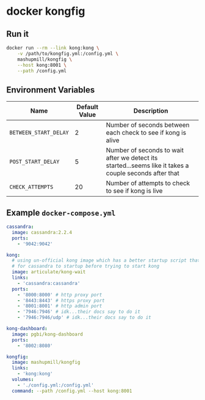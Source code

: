 # docker kongfig

## Run it

```bash
docker run --rm --link kong:kong \
	-v /path/to/kongfig.yml:/config.yml \
	mashupmill/kongfig \
	--host kong:8001 \
	--path /config.yml
```

## Environment Variables

| Name | Default Value | Description |
| ---- | ------------- | ----------- |
| `BETWEEN_START_DELAY` | 2 | Number of seconds between each check to see if kong is alive |
| `POST_START_DELAY` | 5 | Number of seconds to wait after we detect its started...seems like it takes a couple seconds after that |
| `CHECK_ATTEMPTS` | 20 | Number of attempts to check to see if kong is live |


## Example `docker-compose.yml`

```yml
cassandra:
  image: cassandra:2.2.4
  ports:
    - '9042:9042'

kong:
  # using un-official kong image which has a better startup script that waits
  # for cassandra to startup before trying to start kong
  image: articulate/kong-wait
  links:
    - 'cassandra:cassandra'
  ports:
    - '8000:8000' # http proxy port
    - '8443:8443' # https proxy port
    - '8001:8001' # http admin port
    - '7946:7946' # idk...their docs say to do it
    - '7946:7946/udp' # idk...their docs say to do it

kong-dashboard:
  image: pgbi/kong-dashboard
  ports:
    - '8002:8080'

kongfig:
  image: mashupmill/kongfig
  links:
    - 'kong:kong'
  volumes:
    - './config.yml:/config.yml'
  command: --path /config.yml --host kong:8001

```
